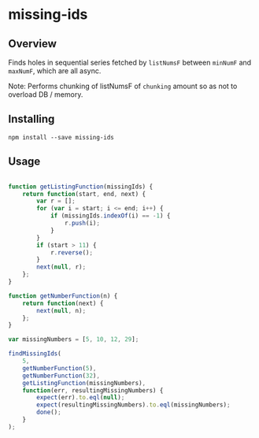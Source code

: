 # missing-ids

## Overview

Finds holes in sequential series fetched by `listNumsF` between `minNumF`
and `maxNumF`, which are all async.

Note: Performs chunking of listNumsF of `chunking` amount so as not to
overload DB / memory.

## Installing

    npm install --save missing-ids

## Usage

```javascript

function getListingFunction(missingIds) {
    return function(start, end, next) {
        var r = [];
        for (var i = start; i <= end; i++) {
            if (missingIds.indexOf(i) == -1) {
                r.push(i);
            }
        }
        if (start > 11) {
            r.reverse();
        }
        next(null, r);
    };
}

function getNumberFunction(n) {
    return function(next) {
        next(null, n);
    };
}

var missingNumbers = [5, 10, 12, 29];

findMissingIds(
    5,
    getNumberFunction(5),
    getNumberFunction(32),
    getListingFunction(missingNumbers),
    function(err, resultingMissingNumbers) {
        expect(err).to.eql(null);
        expect(resultingMissingNumbers).to.eql(missingNumbers);
        done();
    }
);

```
